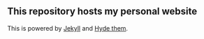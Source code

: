 This repository hosts my personal website
---

This is powered by [Jekyll](http://jekyllrb.com/) and [Hyde them](https://github.com/poole/hyde).
